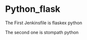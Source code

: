 # Python_flask
The First Jenkinsfile is flaskex python















The second one is stompath python 
